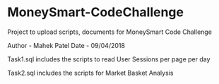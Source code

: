 # MoneySmart-CodeChallenge
Project to upload scripts, documents for MoneySmart Code Challenge

Author - Mahek Patel
Date - 09/04/2018

Task1.sql includes the scripts to read User Sessions per page per day

Task2.sql includes the scripts for Market Basket Analysis
